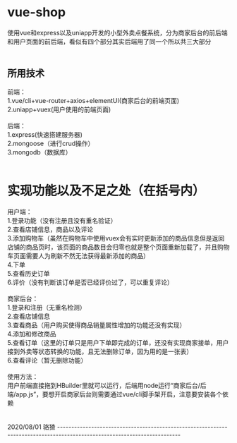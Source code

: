 # vue-shop
使用vue和express以及uniapp开发的小型外卖点餐系统，分为商家后台的前后端和用户页面的前后端，看似有四个部分其实后端用了同一个所以共三大部分<br>
<br>
## 所用技术
前端：<br>
1.vue/cli+vue-router+axios+elementUI(商家后台的前端页面)<br>
2.uniapp+vuex(用户使用的前端页面)<br>
<br>
后端：<br>
1.express(快速搭建服务器)<br>
2.mongoose（进行crud操作）<br>
3.mongodb（数据库）<br>
<br>
# 实现功能以及不足之处（在括号内）
用户端：<br>
1.登录功能（没有注册且没有重名验证）<br>
2.查看店铺信息，商品以及评论<br>
3.添加购物车（虽然在购物车中使用vuex会有实时更新添加的商品信息但是返回店铺的商品页时，该页面的商品数目会归零也就是整个页面重新加载了，并且购物车页面需要人为刷新不然无法获得最新添加的商品）<br>
4.下单<br>
5.查看历史订单<br>
6.评价（没有判断该订单是否已经评价过了，可以重复评论）<br>
<br>
商家后台：<br>
1.登录和注册（无重名检测）<br>
2.查看店铺信息<br>
3.查看商品（用户购买使得商品销量属性增加的功能还没有实现）<br>
4.添加和修改商品<br>
5.查看订单（这里的订单只是用户下单即完成的订单，还没有实现商家接单，用户接到外卖等状态转换的功能，且无法删除订单，因为用的是一张表）<br>
6.查看评论（暂无删除功能）<br>
<br>
使用方法：<br>
用户前端直接拖到HBuilder里就可以运行，后端用node运行“商家后台/后端/app.js”，要想开启商家后台则需要通过vue/cli脚手架开启，注意要安装各个依赖<br>
<br>
<br>2020/08/01 骆猹
-------------------------------------------------------------------------------------------------------------------------<br>
<br>
<br>
<br>
<br>
